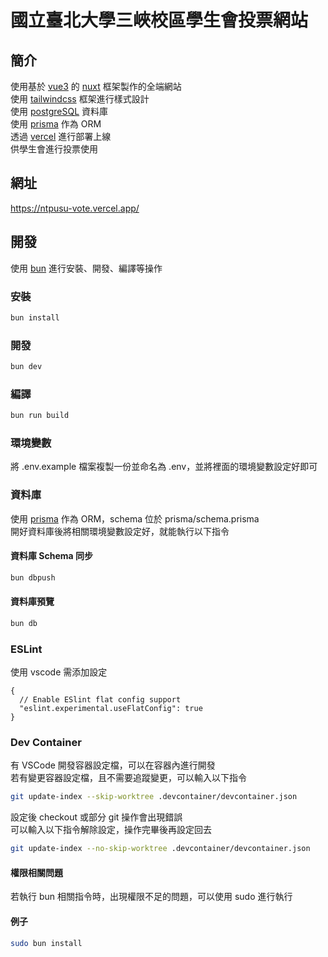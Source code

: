 # 國立臺北大學三峽校區學生會投票網站

## 簡介

使用基於 [vue3](https://vuejs.org/) 的 [nuxt](https://nuxt.com/) 框架製作的全端網站\
使用 [tailwindcss](https://tailwindcss.com/) 框架進行樣式設計\
使用 [postgreSQL](https://www.postgresql.org/) 資料庫\
使用 [prisma](https://www.prisma.io/) 作為 ORM\
透過 [vercel](https://vercel.com/) 進行部署上線\
供學生會進行投票使用

## 網址

https://ntpusu-vote.vercel.app/

## 開發

使用 [bun](https://bun.sh/) 進行安裝、開發、編譯等操作

### 安裝

```bash
bun install
```

### 開發

```bash
bun dev
```

### 編譯

```bash
bun run build
```

### 環境變數

將 .env.example 檔案複製一份並命名為 .env，並將裡面的環境變數設定好即可

### 資料庫

使用 [prisma](https://www.prisma.io/) 作為 ORM，schema 位於 prisma/schema.prisma\
開好資料庫後將相關環境變數設定好，就能執行以下指令

#### 資料庫 Schema 同步

```bash
bun dbpush
```

#### 資料庫預覽

```bash
bun db
```

### ESLint

使用 vscode 需添加設定
```
{
  // Enable ESlint flat config support
  "eslint.experimental.useFlatConfig": true
}
```

### Dev Container

有 VSCode 開發容器設定檔，可以在容器內進行開發\
若有變更容器設定檔，且不需要追蹤變更，可以輸入以下指令

```bash
git update-index --skip-worktree .devcontainer/devcontainer.json
```

設定後 checkout 或部分 git 操作會出現錯誤\
可以輸入以下指令解除設定，操作完畢後再設定回去

```bash
git update-index --no-skip-worktree .devcontainer/devcontainer.json
```

#### 權限相關問題

若執行 bun 相關指令時，出現權限不足的問題，可以使用 sudo 進行執行

#### 例子

```bash
sudo bun install
```
